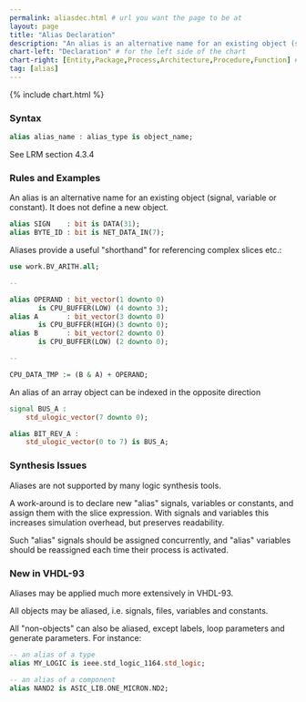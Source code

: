 ```yaml
---
permalink: aliasdec.html # url you want the page to be at
layout: page
title: "Alias Declaration"
description: "An alias is an alternative name for an existing object (signal, variable or constant). It does not define a new object."
chart-left: "Declaration" # for the left side of the chart
chart-right: [Entity,Package,Process,Architecture,Procedure,Function] # for the right side of the chart
tag: [alias]
---
```


{% include chart.html %}

<h3 class="text-hr"><span>Syntax</span></h3>

```vhdl
alias alias_name : alias_type is object_name;
```
See LRM section 4.3.4

<h3 class="text-hr"><span>Rules and Examples</span></h3>

An alias is an alternative name for an existing object (signal, variable or constant). It does not define a new object.
```vhdl
alias SIGN    : bit is DATA(31);
alias BYTE_ID : bit is NET_DATA_IN(7);
```

Aliases provide a useful "shorthand" for referencing complex slices etc.:
```vhdl
use work.BV_ARITH.all;

--

alias OPERAND : bit_vector(1 downto 0)
       is CPU_BUFFER(LOW) (4 downto 3);
alias A       : bit_vector(3 downto 0)
       is CPU_BUFFER(HIGH)(3 downto 0);
alias B       : bit_vector(2 downto 0)
       is CPU_BUFFER(LOW) (2 downto 0);

--

CPU_DATA_TMP := (B & A) + OPERAND;
```

An alias of an array object can be indexed in the opposite direction
```vhdl
signal BUS_A :
    std_ulogic_vector(7 downto 0);

alias BIT_REV_A :
    std_ulogic_vector(0 to 7) is BUS_A;
```

<h3 class="text-hr"><span>Synthesis Issues</span></h3>

Aliases are not supported by many logic synthesis tools.

A work-around is to declare new "alias" signals, variables or constants, and assign them with the slice expression. With signals and variables this increases simulation overhead, but preserves readability.

Such "alias" signals should be assigned concurrently, and "alias" variables should be reassigned each time their process is activated.

<h3 class="text-hr"><span>New in VHDL-93</span></h3>

Aliases may be applied much more extensively in VHDL-93.

All objects may be aliased, i.e. signals, files, variables and constants.

All "non-objects" can also be aliased, except labels, loop parameters and generate parameters. For instance:

```vhdl
-- an alias of a type
alias MY_LOGIC is ieee.std_logic_1164.std_logic;

-- an alias of a component
alias NAND2 is ASIC_LIB.ONE_MICRON.ND2;
```
